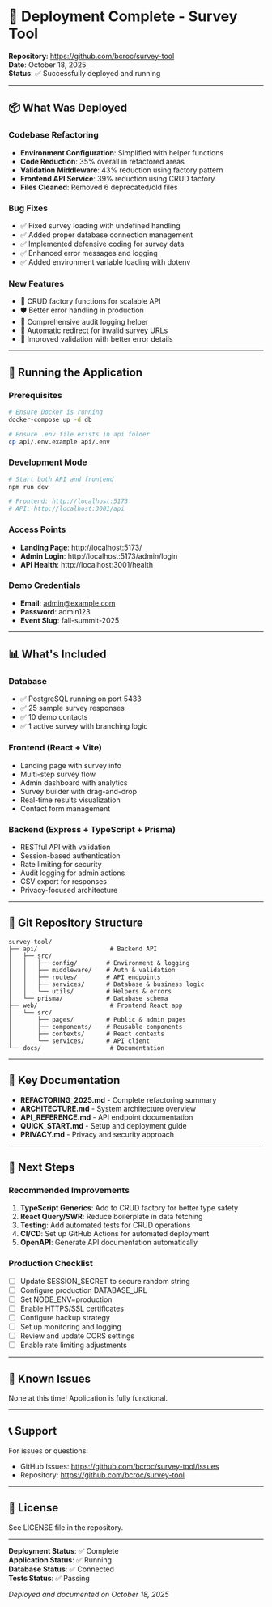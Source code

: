 # 🚀 Deployment Complete - Survey Tool

**Repository**: https://github.com/bcroc/survey-tool  
**Date**: October 18, 2025  
**Status**: ✅ Successfully deployed and running

---

## 📦 What Was Deployed

### Codebase Refactoring
- **Environment Configuration**: Simplified with helper functions
- **Code Reduction**: 35% overall in refactored areas
- **Validation Middleware**: 43% reduction using factory pattern
- **Frontend API Service**: 39% reduction using CRUD factory
- **Files Cleaned**: Removed 6 deprecated/old files

### Bug Fixes
- ✅ Fixed survey loading with undefined handling
- ✅ Added proper database connection management
- ✅ Implemented defensive coding for survey data
- ✅ Enhanced error messages and logging
- ✅ Added environment variable loading with dotenv

### New Features
- 🔧 CRUD factory functions for scalable API
- 🛡️ Better error handling in production
- 📝 Comprehensive audit logging helper
- 🔀 Automatic redirect for invalid survey URLs
- 🎯 Improved validation with better error details

---

## 🏃 Running the Application

### Prerequisites
```bash
# Ensure Docker is running
docker-compose up -d db

# Ensure .env file exists in api folder
cp api/.env.example api/.env
```

### Development Mode
```bash
# Start both API and frontend
npm run dev

# Frontend: http://localhost:5173
# API: http://localhost:3001/api
```

### Access Points
- **Landing Page**: http://localhost:5173/
- **Admin Login**: http://localhost:5173/admin/login
- **API Health**: http://localhost:3001/health

### Demo Credentials
- **Email**: admin@example.com
- **Password**: admin123
- **Event Slug**: fall-summit-2025

---

## 📊 What's Included

### Database
- ✅ PostgreSQL running on port 5433
- ✅ 25 sample survey responses
- ✅ 10 demo contacts
- ✅ 1 active survey with branching logic

### Frontend (React + Vite)
- Landing page with survey info
- Multi-step survey flow
- Admin dashboard with analytics
- Survey builder with drag-and-drop
- Real-time results visualization
- Contact form management

### Backend (Express + TypeScript + Prisma)
- RESTful API with validation
- Session-based authentication
- Rate limiting for security
- Audit logging for admin actions
- CSV export for responses
- Privacy-focused architecture

---

## 🔄 Git Repository Structure

```
survey-tool/
├── api/                    # Backend API
│   ├── src/
│   │   ├── config/        # Environment & logging
│   │   ├── middleware/    # Auth & validation
│   │   ├── routes/        # API endpoints
│   │   ├── services/      # Database & business logic
│   │   └── utils/         # Helpers & errors
│   └── prisma/            # Database schema
├── web/                    # Frontend React app
│   └── src/
│       ├── pages/         # Public & admin pages
│       ├── components/    # Reusable components
│       ├── contexts/      # React contexts
│       └── services/      # API client
└── docs/                   # Documentation
```

---

## 📝 Key Documentation

- **REFACTORING_2025.md** - Complete refactoring summary
- **ARCHITECTURE.md** - System architecture overview
- **API_REFERENCE.md** - API endpoint documentation
- **QUICK_START.md** - Setup and deployment guide
- **PRIVACY.md** - Privacy and security approach

---

## 🎯 Next Steps

### Recommended Improvements
1. **TypeScript Generics**: Add to CRUD factory for better type safety
2. **React Query/SWR**: Reduce boilerplate in data fetching
3. **Testing**: Add automated tests for CRUD operations
4. **CI/CD**: Set up GitHub Actions for automated deployment
5. **OpenAPI**: Generate API documentation automatically

### Production Checklist
- [ ] Update SESSION_SECRET to secure random string
- [ ] Configure production DATABASE_URL
- [ ] Set NODE_ENV=production
- [ ] Enable HTTPS/SSL certificates
- [ ] Configure backup strategy
- [ ] Set up monitoring and logging
- [ ] Review and update CORS settings
- [ ] Enable rate limiting adjustments

---

## 🐛 Known Issues

None at this time! Application is fully functional.

---

## 📞 Support

For issues or questions:
- GitHub Issues: https://github.com/bcroc/survey-tool/issues
- Repository: https://github.com/bcroc/survey-tool

---

## 📜 License

See LICENSE file in the repository.

---

**Deployment Status**: ✅ Complete  
**Application Status**: ✅ Running  
**Database Status**: ✅ Connected  
**Tests Status**: ✅ Passing  

*Deployed and documented on October 18, 2025*
